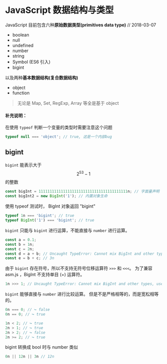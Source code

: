 # JavaScript 数据结构与类型

JavaScript 目前包含六种**原始数据类型\(primitives data type\)** // 2018-03-07

- boolean
- null
- undefined
- number
- string
- Symbol \(ES6 引入\)
- bigint

以及两种**基本数据结构\(复合数据结构\)**

- object
- function

> 无论是 Map, Set, RegExp, Array 等全是基于 object

#### 补充说明：

在使用 `typeof` 判断一个变量的类型时需要注意这个问题

```js
typeof null === 'object'; // true, 这是一个内部bug
```

## bigint

`bigint` 能表示大于 $$ 2^53 - 1 $$ 的整数

```js
const bigInt = 1111111111111111111111111111111111111111n; // 字面量声明
const bigInt2 = new BigInt('1'); // 内置对象生命
```

使用 typeof 测试时， BigInt 对象返回 "bigint"

```js
typeof 1n === 'bigint'; // true
typeof BigInt('1') === 'bigint'; // true
```

`bigint` 只能与 `bigint` 进行运算，不能直接与 `number` 进行运算。

```js
const a = 0.1;
const b = 1n;
const c = 2n;
const d = a + b; // Uncaught TypeError: Cannot mix BigInt and other types, use explicit conversions
const e = b + c; // 3n
```

由于 `bigint` 存在符号，所以不支持无符号位移运算符 `>>>` 和 `<<<`。
为了兼容 asm.js ，BigInt 不支持单目 (+) 运算符。

```js
1n >>> 1; // Uncaught TypeError: Cannot mix BigInt and other types, use explicit conversions at <anonymous>:1:4
```

`bigint` 能够直接与 `number` 进行比较运算。
但是不是严格相等的，而是宽松相等的。

```js
0n === 0; // ↪ false
0n == 0; // ↪ true

1n < 2; // ↪ true
2n > 1; // ↪ true
2n > 2; // ↪ false
2n >= 2; // ↪ true
```

bigint 转换成 bool 时与 number 类似

```js
0n || 12n || 3n // 12n
```